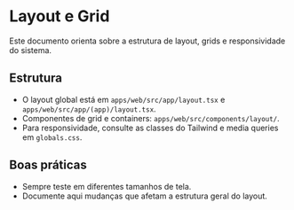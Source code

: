 # Layout e Grid

Este documento orienta sobre a estrutura de layout, grids e responsividade do sistema.

## Estrutura
- O layout global está em `apps/web/src/app/layout.tsx` e `apps/web/src/app/(app)/layout.tsx`.
- Componentes de grid e containers: `apps/web/src/components/layout/`.
- Para responsividade, consulte as classes do Tailwind e media queries em `globals.css`.

## Boas práticas
- Sempre teste em diferentes tamanhos de tela.
- Documente aqui mudanças que afetam a estrutura geral do layout. 